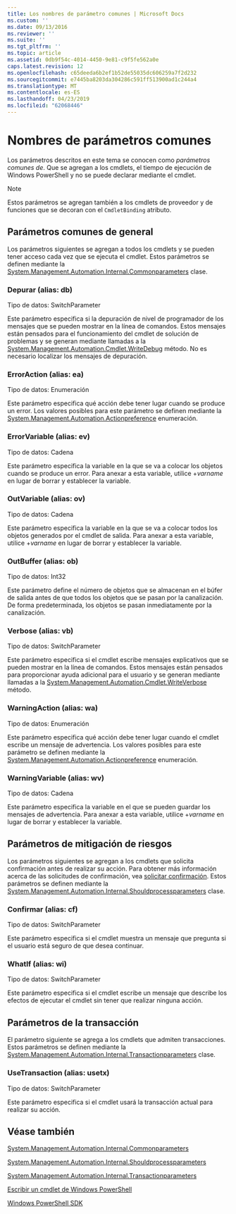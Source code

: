 ```yaml
---
title: Los nombres de parámetro comunes | Microsoft Docs
ms.custom: ''
ms.date: 09/13/2016
ms.reviewer: ''
ms.suite: ''
ms.tgt_pltfrm: ''
ms.topic: article
ms.assetid: 0db9f54c-4014-4450-9e81-c9f5fe562a0e
caps.latest.revision: 12
ms.openlocfilehash: c65deeda6b2ef1b52de55035dc606259a7f2d232
ms.sourcegitcommit: e7445ba8203da304286c591ff513900ad1c244a4
ms.translationtype: MT
ms.contentlocale: es-ES
ms.lasthandoff: 04/23/2019
ms.locfileid: "62068446"
---
```

# <a name="common-parameter-names"></a>Nombres de parámetros comunes

Los parámetros descritos en este tema se conocen como *parámetros comunes de*. Que se agregan a los cmdlets, el tiempo de ejecución de Windows PowerShell y no se puede declarar mediante el cmdlet.

> [!NOTE]
> Estos parámetros se agregan también a los cmdlets de proveedor y de funciones que se decoran con el `CmdletBinding` atributo.

## <a name="general-common-parameters"></a>Parámetros comunes de general

Los parámetros siguientes se agregan a todos los cmdlets y se pueden tener acceso cada vez que se ejecuta el cmdlet. Estos parámetros se definen mediante la [System.Management.Automation.Internal.Commonparameters](/dotnet/api/System.Management.Automation.Internal.CommonParameters) clase.

### <a name="debug-alias-db"></a>Depurar (alias: db)

Tipo de datos: SwitchParameter

Este parámetro especifica si la depuración de nivel de programador de los mensajes que se pueden mostrar en la línea de comandos. Estos mensajes están pensados para el funcionamiento del cmdlet de solución de problemas y se generan mediante llamadas a la [System.Management.Automation.Cmdlet.WriteDebug](/dotnet/api/System.Management.Automation.Cmdlet.WriteDebug) método. No es necesario localizar los mensajes de depuración.

### <a name="erroraction-alias-ea"></a>ErrorAction (alias: ea)

Tipo de datos: Enumeración

Este parámetro especifica qué acción debe tener lugar cuando se produce un error. Los valores posibles para este parámetro se definen mediante la [System.Management.Automation.Actionpreference](/dotnet/api/System.Management.Automation.ActionPreference) enumeración.

### <a name="errorvariable-alias-ev"></a>ErrorVariable (alias: ev)

Tipo de datos: Cadena

Este parámetro especifica la variable en la que se va a colocar los objetos cuando se produce un error. Para anexar a esta variable, utilice +*varname* en lugar de borrar y establecer la variable.

### <a name="outvariable-alias-ov"></a>OutVariable (alias: ov)

Tipo de datos: Cadena

Este parámetro especifica la variable en la que se va a colocar todos los objetos generados por el cmdlet de salida. Para anexar a esta variable, utilice +*varname* en lugar de borrar y establecer la variable.

### <a name="outbuffer-alias-ob"></a>OutBuffer (alias: ob)

Tipo de datos: Int32

Este parámetro define el número de objetos que se almacenan en el búfer de salida antes de que todos los objetos que se pasan por la canalización. De forma predeterminada, los objetos se pasan inmediatamente por la canalización.

### <a name="verbose-alias-vb"></a>Verbose (alias: vb)

Tipo de datos: SwitchParameter

Este parámetro especifica si el cmdlet escribe mensajes explicativos que se pueden mostrar en la línea de comandos. Estos mensajes están pensados para proporcionar ayuda adicional para el usuario y se generan mediante llamadas a la [System.Management.Automation.Cmdlet.WriteVerbose](/dotnet/api/System.Management.Automation.Cmdlet.WriteVerbose) método.

### <a name="warningaction-alias-wa"></a>WarningAction (alias: wa)

Tipo de datos: Enumeración

Este parámetro especifica qué acción debe tener lugar cuando el cmdlet escribe un mensaje de advertencia. Los valores posibles para este parámetro se definen mediante la [System.Management.Automation.Actionpreference](/dotnet/api/System.Management.Automation.ActionPreference) enumeración.

### <a name="warningvariable-alias-wv"></a>WarningVariable (alias: wv)

Tipo de datos: Cadena

Este parámetro especifica la variable en el que se pueden guardar los mensajes de advertencia. Para anexar a esta variable, utilice +*varname* en lugar de borrar y establecer la variable.

## <a name="risk-mitigation-parameters"></a>Parámetros de mitigación de riesgos

Los parámetros siguientes se agregan a los cmdlets que solicita confirmación antes de realizar su acción. Para obtener más información acerca de las solicitudes de confirmación, vea [solicitar confirmación](./requesting-confirmation-from-cmdlets.md). Estos parámetros se definen mediante la [System.Management.Automation.Internal.Shouldprocessparameters](/dotnet/api/System.Management.Automation.Internal.ShouldProcessParameters) clase.

### <a name="confirm-alias-cf"></a>Confirmar (alias: cf)

Tipo de datos: SwitchParameter

Este parámetro especifica si el cmdlet muestra un mensaje que pregunta si el usuario está seguro de que desea continuar.

### <a name="whatif-alias-wi"></a>WhatIf (alias: wi)

Tipo de datos: SwitchParameter

Este parámetro especifica si el cmdlet escribe un mensaje que describe los efectos de ejecutar el cmdlet sin tener que realizar ninguna acción.

## <a name="transaction-parameters"></a>Parámetros de la transacción

El parámetro siguiente se agrega a los cmdlets que admiten transacciones. Estos parámetros se definen mediante la [System.Management.Automation.Internal.Transactionparameters](/dotnet/api/System.Management.Automation.Internal.TransactionParameters) clase.

### <a name="usetransaction-alias-usetx"></a>UseTransaction (alias: usetx)

Tipo de datos: SwitchParameter

Este parámetro especifica si el cmdlet usará la transacción actual para realizar su acción.

## <a name="see-also"></a>Véase también

[System.Management.Automation.Internal.Commonparameters](/dotnet/api/System.Management.Automation.Internal.CommonParameters)

[System.Management.Automation.Internal.Shouldprocessparameters](/dotnet/api/System.Management.Automation.Internal.ShouldProcessParameters)

[System.Management.Automation.Internal.Transactionparameters](/dotnet/api/System.Management.Automation.Internal.TransactionParameters)

[Escribir un cmdlet de Windows PowerShell](./writing-a-windows-powershell-cmdlet.md)

[Windows PowerShell SDK](../windows-powershell-reference.md)
